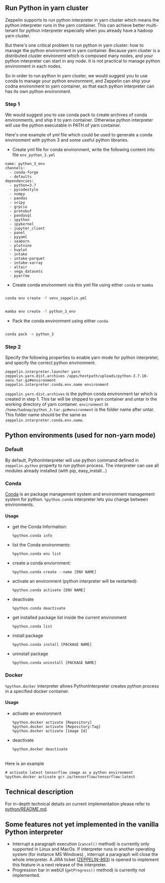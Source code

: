 ## Run Python in yarn cluster

Zeppelin supports to run python interpreter in yarn cluster which means the python interpreter runs in the yarn container.
This can achieve better multi-tenant for python interpreter especially when you already have a hadoop yarn cluster.

But there's one critical problem to run python in yarn cluster: how to manage the python environment in yarn container. Because yarn cluster is a distributed cluster environemt
which is composed many nodes, and your python interpreter can start in any node. It is not practical to manage python environment in each nodes.

So in order to run python in yarn cluster, we would suggest you to use conda to manage your python environment, and Zeppelin can ship your
codna environment to yarn container, so that each python interpreter can has its own python environment.

### Step 1
We would suggest you to use conda pack to create archives of conda environments, and ship it to yarn container. Otherwise python interpreter
will use the python executable in PATH of yarn container.

Here's one example of yml file which could be used to generate a conda environment with python 3 and some useful python libraries.

* Create yml file for conda environment, write the following content into file `env_python_3.yml`

```text
name: python_3_env
channels:
  - conda-forge
  - defaults
dependencies:
  - python=3.7 
  - pycodestyle
  - numpy
  - pandas
  - scipy
  - grpcio
  - protobuf
  - pandasql
  - ipython
  - ipykernel
  - jupyter_client
  - panel
  - pyyaml
  - seaborn
  - plotnine
  - hvplot
  - intake
  - intake-parquet
  - intake-xarray
  - altair
  - vega_datasets
  - pyarrow

```

* Create conda environment via this yml file using either `conda` or `mamba`

```bash

conda env create -f venv_zeppelin.yml
```

```bash

mamba env create -f python_3_env
```


* Pack the conda environment using either `conda`

```bash

conda pack -n python_3
```

### Step 2

Specify the following properties to enable yarn mode for python interpreter, and specify the correct python environment.

```
zeppelin.interpreter.launcher yarn
zeppelin.yarn.dist.archives /apps/hostpath/uploads/python-3.7.10-venv.tar.gz#environment
zeppelin.interpreter.conda.env.name environment
```

`zeppelin.yarn.dist.archives` is the python conda environment tar which is created in step 1.
This tar will be shipped to yarn container and untar in the working directory of yarn container.
`environment` in `/home/hadoop/python_3.tar.gz#environment` is the folder name after untar. This folder name should be the same as `zeppelin.interpreter.conda.env.name`.

## Python environments (used for non-yarn mode)

### Default
By default, PythonInterpreter will use python command defined in `zeppelin.python` property to run python process.
The interpreter can use all modules already installed (with pip, easy_install...)

### Conda
[Conda](http://conda.pydata.org/) is an package management system and environment management system for python.
`%python.conda` interpreter lets you change between environments.

#### Usage

- get the Conda Information:

    ```
    %python.conda info
    ```

- list the Conda environments:

    ```
    %python.conda env list
    ```

- create a conda enviornment:

    ```
    %python.conda create --name [ENV NAME]
    ```

- activate an environment (python interpreter will be restarted):

    ```
    %python.conda activate [ENV NAME]
    ```

- deactivate

    ```
    %python.conda deactivate
    ```

- get installed package list inside the current environment

    ```
    %python.conda list
    ```

- install package

    ```
    %python.conda install [PACKAGE NAME]
    ```

- uninstall package

    ```
    %python.conda uninstall [PACKAGE NAME]
    ```

### Docker

`%python.docker` interpreter allows PythonInterpreter creates python process in a specified docker container.

#### Usage

- activate an environment

    ```
    %python.docker activate [Repository]
    %python.docker activate [Repository:Tag]
    %python.docker activate [Image Id]
    ```

- deactivate

    ```
    %python.docker deactivate
    ```

<br/>
Here is an example

```
# activate latest tensorflow image as a python environment
%python.docker activate gcr.io/tensorflow/tensorflow:latest
```

## Technical description

For in-depth technical details on current implementation please refer to [python/README.md](https://github.com/apache/zeppelin/blob/master/python/README.md).


## Some features not yet implemented in the vanilla Python interpreter

* Interrupt a paragraph execution (`cancel()` method) is currently only supported in Linux and MacOs.
  If interpreter runs in another operating system (for instance MS Windows) , interrupt a paragraph will close the whole interpreter.
  A JIRA ticket ([ZEPPELIN-893](https://issues.apache.org/jira/browse/ZEPPELIN-893)) is opened to implement this feature in a next release of the interpreter.
* Progression bar in webUI  (`getProgress()` method) is currently not implemented.